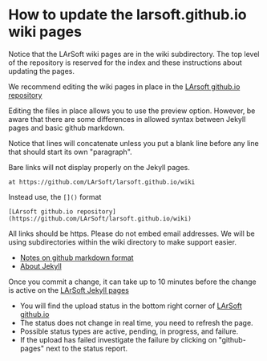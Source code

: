 # How to update the larsoft.github.io wiki pages

Notice that the LArSoft wiki pages are in the wiki subdirectory. 
The top level of the repository is reserved for the index and these instructions about updating the pages.

We recommend editing the wiki pages in place in the [LArsoft github.io repository](https://github.com/LArSoft/larsoft.github.io/wiki)

Editing the files in place allows you to use the preview option.
However, be aware that there are some differences in allowed syntax between Jekyll pages and basic github markdown.

Notice that lines will concatenate unless you put a blank line before any line that should start its own "paragraph".

Bare links will not display properly on the Jekyll pages.
```
at https://github.com/LArSoft/larsoft.github.io/wiki 
```
Instead use, the `[]()` format
```
[LArsoft github.io repository](https://github.com/LArSoft/larsoft.github.io/wiki)
```

All links should be https.
Please do not embed email addresses.
We will be using subdirectories within the wiki directory to make support easier.

* [Notes on github markdown format](https://docs.github.com/en/get-started/writing-on-github/getting-started-with-writing-and-formatting-on-github/basic-writing-and-formatting-syntax)
* [About Jekyll](https://docs.github.com/en/pages/setting-up-a-github-pages-site-with-jekyll/about-github-pages-and-jekyll)

Once you commit a change, it can take up to 10 minutes before the change is active on the [LArSoft Jekyll pages](https://larsoft.github.io/)
* You will find the upload status in the bottom right corner of [LArSoft github.io](https://github.com/LArSoft/larsoft.github.io)
* The status does not change in real time, you need to refresh the page.
* Possible status types are active, pending, in progress, and failure.
* If the upload has failed investigate the failure by clicking on "github-pages" next to the status report.


